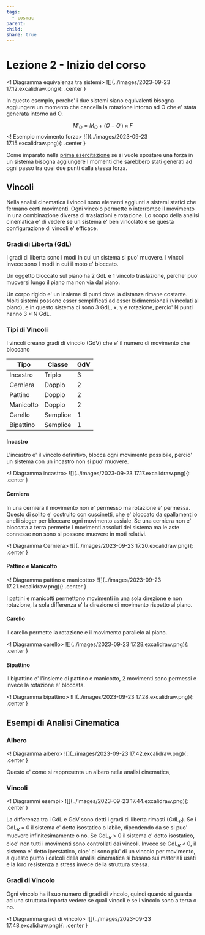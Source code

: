 ```yaml
---
tags:
  - cosmac
parent: 
child: 
share: true
---
```


# Lezione 2 - Inizio del corso

<! Diagramma equivalenza tra sistemi>
![](../images/2023-09-23 17.12.excalidraw.png){: .center }

In questo esempio, perche' i due sistemi siano equivalenti bisogna aggiungere un momento che cancella la rotazione intorno ad O che e' stata generata intorno ad O.

$$M'_O = M_O + (O - O') \times F$$
<! Esempio movimento forza>
![](../images/2023-09-23 17.15.excalidraw.png){: .center }

Come imparato nella [prima esercitazione](./CdM%20-%20Esercitazione%201.md) se si vuole spostare una forza in un sistema bisogna aggiungere I momenti che sarebbero stati generati ad ogni passo tra quei due punti dalla stessa forza.

## Vincoli

Nella analisi cinematica i vincoli sono elementi aggiunti a sistemi statici che fermano certi movimenti. Ogni vincolo permette o interrompe il movimento in una combinazione diversa di traslazioni e rotazione. Lo scopo della analisi cinematica e' di vedere se un sistema e' ben vincolato e se questa configurazione di vincoli e' efficace.

### Gradi di Liberta (GdL)

I gradi di liberta sono i modi in cui un sistema si puo' muovere. I vincoli invece sono I modi in cui il moto e' bloccato.

Un oggetto bloccato sul piano ha 2 GdL e 1 vincolo traslazione, perche' puo' muoversi lungo il piano ma non via dal piano. 

Un corpo rigido e' un insieme di punti dove la distanza rimane costante.
Molti sistemi possono esser semplificati ad esser bidimensionali (vincolati al piano), e in questo sistema ci sono 3 GdL, x, y e rotazione, percio' N punti hanno 3 $\times$ N GdL.

### Tipi di Vincoli

I vincoli creano gradi di vincolo (GdV) che e' il numero di movimento che bloccano

| Tipo      | Classe   | GdV |
| --------- | -------- | --- |
| Incastro  | Triplo   | 3   |
| Cerniera  | Doppio   | 2   |
| Pattino   | Doppio   | 2   |
| Manicotto | Doppio   | 2   |
| Carello   | Semplice | 1   |
| Bipattino | Semplice | 1    |

#### Incastro

L'incastro e' il vincolo definitivo, blocca ogni movimento possibile, percio' un sistema con un incastro non si puo' muovere.

<! Diagramma incastro>
![](../images/2023-09-23 17.17.excalidraw.png){: .center }
#### Cerniera

In una cerniera il movimento non e' permesso ma rotazione e' permessa. Questo di solito e' costruito con cuscinetti, che e' bloccato da spallamenti o anelli sieger per bloccare ogni movimento assiale. Se una cerniera non e' bloccata a terra permette i movimenti assoluti del sistema ma le aste connesse non sono si possono muovere in moti relativi.

<! Diagramma Cerniera>
![](../images/2023-09-23 17.20.excalidraw.png){: .center }
#### Pattino e Manicotto

<! Diagramma pattino e manicotto>
![](../images/2023-09-23 17.21.excalidraw.png){: .center }

I pattini e manicotti permettono movimenti in una sola direzione e non rotazione, la sola differenza e' la direzione di movimento rispetto al piano.

#### Carello

Il carello permette la rotazione e il movimento parallelo al piano.

<! Diagramma carello>
![](../images/2023-09-23 17.28.excalidraw.png){: .center }
#### Bipattino

Il bipattino e' l'insieme di pattino e manicotto, 2 movimenti sono permessi e invece la rotazione e' bloccata.

<! Diagramma bipattino>
![](../images/2023-09-23 17.28.excalidraw.png){: .center }
## Esempi di Analisi Cinematica

### Albero

<! Diagramma albero>
![](../images/2023-09-23 17.42.excalidraw.png){: .center }

Questo e' come si rappresenta un albero nella analisi cinematica, 
### Vincoli

<! Diagrammi esempi>
![](../images/2023-09-23 17.44.excalidraw.png){: .center }

La differenza tra i GdL e GdV sono detti i gradi di liberta rimasti (GdL$_R$). Se i GdL$_R$ = 0 il sistema e' detto isostatico o labile, dipendendo da se si puo' muovere infinitesimamente o no. Se GdL$_R$ > 0 il sistema e' detto isostatico, cioe' non tutti i movimenti sono controllati dai vincoli. Invece se GdL$_R$ < 0, il sistema e' detto iperstatico, cioe' ci sono piu' di un vincolo per movimento, a questo punto i calcoli della analisi cinematica si basano sui materiali usati e la loro resistenza a stress invece della struttura stessa.

### Gradi di Vincolo

Ogni vincolo ha il suo numero di gradi di vincolo, quindi quando si guarda ad una struttura importa vedere se quali vincoli e se i vincolo sono a terra o no.

<! Diagramma gradi di vincolo>
![](../images/2023-09-23 17.48.excalidraw.png){: .center }
